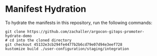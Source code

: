 # Manifest Hydration

To hydrate the manifests in this repository, run the following commands:

```shell
git clone https://github.com/zachaller/argocon-gitops-promoter-hydrate-demo
# cd into the cloned directory
git checkout 45132e3cb294fe4477b2b6cd79e07d94e3eef728
kustomize build ./user-configuration/staging/integration
```
